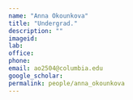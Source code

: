 ```yaml
---
name: "Anna Okounkova"
title: "Undergrad."
description: ""
imageid:
lab:
office:
phone:
email: ao2504@columbia.edu
google_scholar:
permalink: people/anna_okounkova
---
```

